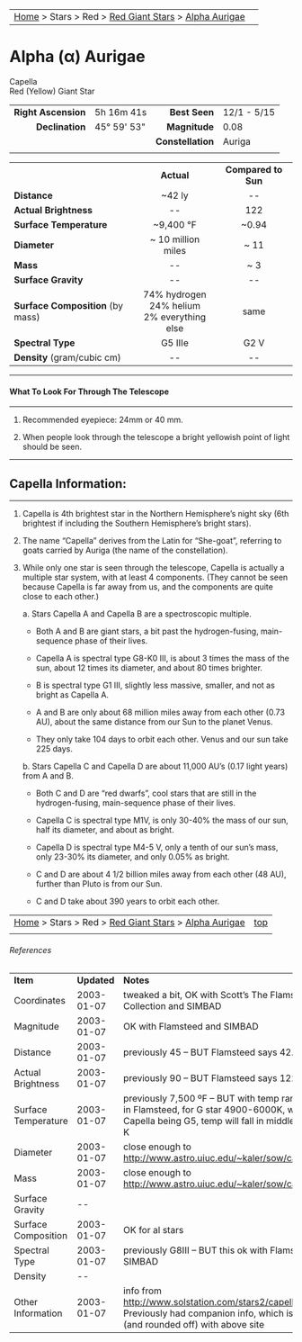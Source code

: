 <script src="/js/whatsup.js"></script>
<script type="text/javascript">
	var objectName ="Capella"
	var objectDesc ="Alpha Aurigae<br/>Red (Yellow) Giant Star"
	var objectImage=""
</script>

|    |    |
|:---|---:|
|[Home](/notes/#object-notes) > Stars > Red > [Red Giant Stars](../!red-giant-stars) > [Alpha Aurigae](#alpha-aurigae)|  <div id=whatsup></div> |

# Alpha (&alpha;) Aurigae
Capella<br/>
Red (Yellow) Giant Star

|   |   |   |   |
|--:|:--|--:|:--|
|**Right Ascension**|5h 16m 41s|**Best Seen**| 12/1 - 5/15 |
|**Declination**|45&deg; 59' 53"|**Magnitude**| 0.08 |
|  |  |**Constellation**|Auriga|
|  |  |  |


|  |  |  |
|--|:--:|:--:|
|  |**Actual**|**Compared to Sun**|
|**Distance**| ~42 ly | -- |
|**Actual Brightness**| -- | 122 |
|**Surface Temperature**| ~9,400 &deg;F| ~0.94 |
|**Diameter**| ~ 10 million miles | ~ 11 |
|**Mass**|--| ~ 3 |
|**Surface Gravity**|--|--|
|**Surface Composition** (by mass)|74% hydrogen<br>24% helium<br>2% everything else|same|
|**Spectral Type**| G5 IIIe | G2 V |
|**Density** (gram/cubic cm)|--|--|

---
#### What To Look For Through The Telescope
---

1.  Recommended eyepiece: 24mm or 40 mm.

1.  When people look through the telescope a bright yellowish point of light should be seen.

---
## Capella Information:
---

1.  Capella is 4th brightest star in the Northern Hemisphere’s night sky (6th brightest if including the Southern Hemisphere’s bright stars).

1.  The name “Capella” derives from the Latin for “She-goat”, referring to goats carried by Auriga (the name of the constellation).
 
1.  While only one star is seen through the telescope, Capella is actually a multiple star system, with at least 4 components.  (They cannot be seen because Capella is far away from us, and the components are quite close to each other.)

    a.  Stars Capella A and Capella B are a spectroscopic multiple.

      * Both A and B are giant stars, a bit past the hydrogen-fusing, main-sequence phase of their lives.

      * Capella A is spectral type G8-K0 III, is about 3 times the mass of the sun, about 12 times its diameter, and about 80 times brighter.

      * B is spectral type G1 III, slightly less massive, smaller, and not as bright as Capella A.

      * A and B are only about 68 million miles away from each other (0.73 AU), about the same distance from our Sun to the planet Venus.

      * They only take 104 days to orbit each other.  Venus and our sun take 225 days.

    b.	Stars Capella C and Capella D are about 11,000 AU’s (0.17 light years) from A and B.

      * Both C and D are “red dwarfs”, cool stars that are still in the hydrogen-fusing, main-sequence phase of their lives.

      * Capella C is spectral type M1V, is only 30-40% the mass of our sun, half its diameter, and about as bright.

      * Capella D is spectral type M4-5 V, only a tenth of our sun’s mass, only 23-30% its diameter, and only 0.05% as bright.

      * C and D are about 4 1/2 billion miles away from each other (48 AU),  further than Pluto is from our Sun.

      * C and D take about 390 years to orbit each other.


|    |    |
|:---|---:|
|[Home](/notes/#object-notes) > Stars > Red > [Red Giant Stars](../!red-giant-stars) > [Alpha Aurigae](#alpha-aurigae) | [top](#alpha-aurigae) |
|    |    |


###### References

|   |   |   |
|---|---|---|
|**Item**|**Updated**|**Notes**| 
|Coordinates|2003-01-07|tweaked a bit, OK with Scott’s The Flamsteed Collection and SIMBAD|
|Magnitude|2003-01-07|OK with Flamsteed and SIMBAD|
|Distance|2003-01-07|previously 45 – BUT Flamsteed says 42.2|
|Actual Brightness|2003-01-07|previously 90 – BUT Flamsteed says 122|
|Surface Temperature|2003-01-07|previously 7,500 ºF – BUT with temp range given in Flamsteed, for G star 4900-6000K, with Capella being G5, temp will fall in middle, at 5450 K|
|Diameter|2003-01-07|close enough to <http://www.astro.uiuc.edu/~kaler/sow/capella.html>|
|Mass|2003-01-07|close enough to <http://www.astro.uiuc.edu/~kaler/sow/capella.html>|
|Surface Gravity| -- |   |
|Surface Composition|2003-01-07|OK for al stars|
|Spectral Type|2003-01-07|previously G8III – BUT this ok with Flamsteed and SIMBAD|
|Density| -- |   |
|Other Information|2003-01-07|info from <http://www.solstation.com/stars2/capella4.htm><br/>Previously had companion info, which is updated (and rounded off) with above site|

